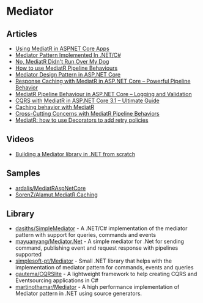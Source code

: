 
# Mediator

## Articles
- [Using MediatR in ASPNET Core Apps](https://ardalis.com/using-mediatr-in-aspnet-core-apps) 
- [Mediator Pattern Implemented In .NET/C#](https://dasith.me/2019/01/07/mediator-pattern-implemented-in-net/)
- [No, MediatR Didn't Run Over My Dog](https://scotthannen.org/blog/2020/06/20/mediatr-didnt-run-over-dog.html)
- [How to use MediatR Pipeline Behaviours](https://garywoodfine.com/how-to-use-mediatr-pipeline-behaviours/)
- [Mediator Design Pattern in ASP.NET Core](https://www.ezzylearning.net/tutorial/mediator-design-pattern-in-asp-net-core)
- [Response Caching with MediatR in ASP.NET Core – Powerful Pipeline Behavior](https://codewithmukesh.com/blog/caching-with-mediatr-in-aspnet-core/)
- [MediatR Pipeline Behaviour in ASP.NET Core – Logging and Validation](https://codewithmukesh.com/blog/mediatr-pipeline-behaviour/)
- [CQRS with MediatR in ASP.NET Core 3.1 – Ultimate Guide](https://codewithmukesh.com/blog/cqrs-in-aspnet-core-3-1/)
- [Caching behavior with MediatR](https://fredrikronnehag.netlify.app/caching-mediatr/)
- [Cross-Cutting Concerns with MediatR Pipeline Behaviors](https://anderly.com/2019/12/12/cross-cutting-concerns-with-mediatr-pipeline-behaviors/)
- [MediatR: how to use Decorators to add retry policies](https://www.davidguida.net/mediatr-how-to-use-decorators-to-add-retry-policies/)
## Videos
- [Building a Mediator library in .NET from scratch](https://www.youtube.com/watch?v=4e83trumwcM)

## Samples
- [ardalis/MediatRAspNetCore](https://github.com/ardalis/MediatRAspNetCore) 
- [SorenZ/Alamut.MediatR.Caching](https://github.com/SorenZ/Alamut.MediatR.Caching)
## Library
- [dasiths/SimpleMediator](https://github.com/dasiths/SimpleMediator) - A .NET/C# implementation of the mediator pattern with support for queries, commands and events
- [mayuanyang/Mediator.Net](https://github.com/mayuanyang/Mediator.Net) - A simple mediator for .Net for sending command, publishing event and request response with pipelines supported
- [simplesoft-pt/Mediator](https://github.com/simplesoft-pt/Mediator) - Small .NET library that helps with the implementation of mediator pattern for commands, events and queries
- [gautema/CQRSlite](https://github.com/gautema/CQRSlite) - A lightweight framework to help creating CQRS and Eventsourcing applications in C#
- [martinothamar/Mediator](https://github.com/martinothamar/Mediator) - A high performance implementation of Mediator pattern in .NET using source generators.